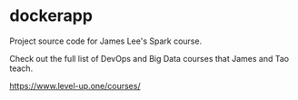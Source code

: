 # dockerapp
Project source code for James Lee's Spark course.

Check out the full list of DevOps and Big Data courses that James and Tao teach.

https://www.level-up.one/courses/
